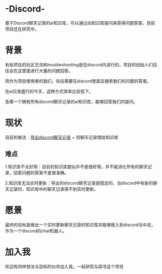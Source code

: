 # -Discord-
基于Discord聊天记录的ai知识库，可以通过向知识库提问来获得问题答案，目前项目还在研究中。

# 背景
有些项目的社区交流和troubleshooting是在discord内进行的，项目的创始人们往往会在这里面进行大量的问题回答。

而作为项目使用者的我们，往往需要在discord里面去搜索我们的问题的答案。

在ai日渐盛行的今天，这种方式效率比较低下。

急需一个拥有所有discord聊天记录的ai知识库，能够回答我们的提问。

# 现状
目前的做法：[导出discord聊天记录](https://github.com/Tyrrrz/DiscordChatExporter) + 将聊天记录喂给知识库

## 难点
1.知识库不太好用：目前的知识库貌似并不是很好用，并不能消化所有的聊天记录，回答问题的答案不是很准确。

2.知识库无法实时更新：导出的discord聊天记录是固定的，当discord中有新的聊天记录时，知识库中的聊天记录得不到实时更新。

# 愿景
最终的目标是做出一个实时更新聊天记录的知识库并能够嵌入到discord当中去，作为一个discord的chat机器人。

# 加入我
欢迎有同样想法与目标的伙伴加入我，一起研究与探寻这个项目

